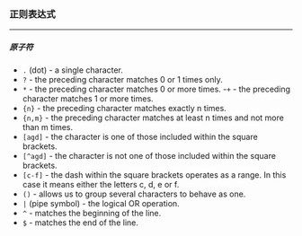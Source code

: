 ### 正则表达式

---
##### 原子符

- `.` (dot) - a single character.
- `?` - the preceding character matches 0 or 1 times only.
- `*` - the preceding character matches 0 or more times.
-`+` - the preceding character matches 1 or more times.
- `{n}` - the preceding character matches exactly n times.
- `{n,m}` - the preceding character matches at least n times and not more than m times.
- `[agd]` - the character is one of those included within the square brackets.
- `[^agd]` - the character is not one of those included within the square brackets.
- `[c-f]` - the dash within the square brackets operates as a range. In this case it means either the letters c, d, e or f.
- `()` - allows us to group several characters to behave as one.
- `|` (pipe symbol) - the logical OR operation.
- `^` - matches the beginning of the line.
- `$` - matches the end of the line.
